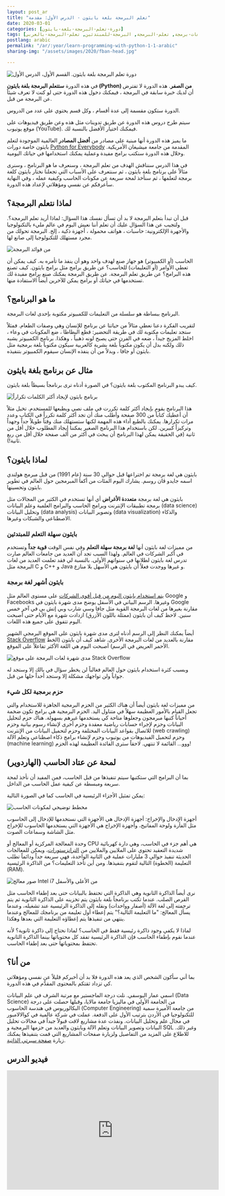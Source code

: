 ```yaml
---
layout: post_ar
title: "تعلم البرمجة بلغة بايثون - الدرس الأول: مقدمة"
date: 2020-03-01
categories: [دورة-تعلم-البرمجة-بلغة-بايثون] 
tags: [بايثون, برمجة, لغات-برمجة, تعلم-البرمجة, البرمجة-للمبتدئين, تعلم-البرمجة-بالعربي]
postlang: arabic 
permalink: "/ar/:year/learn-programming-with-python-1-1-arabic"
sharing-img: "/assets/images/2020/fban-head.jpg"

---
```




![دورة تعلم البرمجة بلغة بايثون. القسم الأول، الدرس الأول](/assets/images/2020/pyc-1-6.png)

في هذه الدورة **ستتعلم البرمجة بلغة بايثون (Python) من الصفر**. هذه الدورة لا تفترض أن لديك خبرة سابقة في البرمجة ، فيمكنك دخول هذه الدورة حتى لو كنت لا تعرف شيئاً عن البرمجة من قبل.

الدورة ستكون مقسمة إلى عدة أقسام ، وكل قسم يحتوي على عدد من الدروس. 

سيتم طرح دروس هذه الدورة عن طريق تدوينات مثل هذه وعن طريق فيديوهات على موقع يوتيوب (YouTube). فيمكنك اختيار الأفضل بالنسبة لك.

ما يميز هذه الدورة أنها مبنية على مصادر من **أفضل المصادر** العالمية الموجودة لتعلم بايثون خاصة دورات [Python for Everybody](https://www.coursera.org/specializations/python) المقدمة من جامعة ميشيغان الأمريكية. وخلال هذه الدورة سنكتب برامج مفيدة وعملية يمكنك استخدامها في حياتك اليومية.

في هذا الدرس سنناقش الهدف من تعلم البرمجة ، وسنعرف ما هو البرنامج ، وسنرى مثالاً على برنامج بلغة بايثون ، ثم سنتعرف على الأسباب التي تجعلنا نختار بايثون كلغة برمجة لتعلمها ، ثم سنأخذ لمحة سريعة عن مكونات الحاسب وكيفية عمله ، وفي النهاية سأعرفكم عن نفسي ومؤهلاتي لإعداد هذه الدورة.

## لماذا نتعلم البرمجة؟

قبل أن تبدأ بتعلم البرمجة لا بد أن تسأل نفسك هذا السؤال: لماذا أريد تعلم البرمجة؟. ولتجيب عن هذا السؤال عليك أن تعلم أننا نعيش اليوم في عالم مليء بالتكنولوجيا والأجهرة الإلكترونية: حاسبات ، هواتف محمولة ، أجهزة ذكية ، إلخ. البرمجة تحولك من مجرد مستهلك للتكنولوجيا إلى صانع لها.

![من فوائد البرمجة](/assets/images/2020/pyc-1-1.png)

الحاسب (أو الكمبيوتر) هو جهاز صنع لهدف واحد وهو أن ينفذ ما تأمره به. كيف يمكن أن تعطي الأوامر (أو التعليمات) للحاسب؟ عن طريق برامج مثل برامج بايثون. كيف تصنع هذه البرامج؟ عن طريق تعلم البرمجة. عن طريق البرمجة يمكنك صنع برامج مفيدة لك تستخدمها في حياتك أو برامج يمكن للآخرين أيضاً الاستفادة منها.

## ما هو البرنامج؟

البرنامج ببساطة هو سلسلة من التعليمات للكمبيوتر مكتوبة بإحدى لغات البرمجة.

لتقريب الفكرة دعنا نعطي مثالاً من حياتنا عن برنامج للإنسان وهي وصفات الطعام. فمثلاً ستجد تعليمات مكتوبة لك في طريقة التحضير: قطع البطاطا ، ضع المكونات في وعاء ، اخلط المزيج جيداً ، ضعه في الفرن حتى يصبح لونه ذهبياً ، وهكذا. برنامج الكمبيوتر يشبه ذلك ولكنه بدل أن يكون مكتوباً بلغة بشرية كالعربية سيكون مكتوباً بلغة برمجية مثل بايثون أو جافا ، وبدلاً من أن ينفذه الإنسان سيقوم الكمبيوتر بتنفيذه.

## مثال عن برنامج بلغة بايثون

كيف يبدو البرنامج المكتوب بلغة بايثون؟ في الصورة أدناه ترى برنامجاً بسيطاً بلغة بايثون. 

![برنامج بايثون لإيجاد أكثر الكلمات تكراراً](/assets/images/2020/pyc-1-2.png)

هذا البرنامج يقوم بإيجاد أكثر كلمة تكررت في ملف نصي ويطبعها للمستخدم. تخيل مثلاً أن أعطيك كتاباً من 300 صفحة وأطلب منك أن تجد أكثر كلمة تكرراً في الكتاب وعدد مرات تكرارها. يمكنك بالطبع أداء هذه المهمة لكنها ستستهلك منك وقتاً طويلاً جداً وجهداً وتركيزاً كبيرين. لكن باستخدام هذا البرنامج الصغير يمكننا إيجاد المطلوب خلال أقل من ثانية (في الحقيقة يمكن لهذا البرنامج أن يبحث في أكثر من ألف صفحة خلال أقل من ربع ثانية!).

## لماذا بايثون؟

بايثون هي لغة برمجة تم اختراعها قبل حوالي 30 سنة (عام 1991) من قبل مبرمج هولندي اسمه جايدو ڤان روسم. يشارك اليوم المئات من أكفأ المبرمجين حول العالم في تطوير بايثون وتحسينها.

بايثون هي لغة برمجة **متعددة الأغراض** أي أنها تستخدم في الكثير من المجالات مثل برمجة تطبيقات الإنترنت وبرامج الحاسب والبرامج العلمية وعلم البيانات (data science) وتحليل البيانات (data analysis) وتصوير البيانات (data visualization) والذكاء الاصطناعي والشبكات وغيرها.

### بايثون سهلة التعلم للمبتدئين

من مميزات لغة بايثون أنها **لغة برمجة سهلة التعلم** وفي نفس الوقت **قوية جداً** وتستخدم في أكبر الشركات في العالم. ولهذا السبب تجد أن العديد من جامعات العالم صارت تدرس لغة بايثون لطلابها في سنواتهم الأولى. بالنسبة لي فقد تعلمت العديد من لغات البرمجة مثل C و C++ و Java و غيرها ووجدت فعلاً أن بايثون هي الأسهل بلا منازع. 

### بايثون أشهر لغة برمجة

[يتم استخدام بايثون اليوم من قبل أقوى الشركات](https://en.wikipedia.org/wiki/Programming_languages_used_in_most_popular_websites) على مستوى العالم مثل Google و Facebooks وغيرها. الرسم البياني في الأسفل يوضح مدى شهرة بايثون في Google مقارنة بغيرها من لغات البرمجة القوية مثل جافا وسي شارب وبي إتش بي في آخر خمس سنين. لاحظ كيف أن بايثون (ممثلة باللون الأزرق) ازدادت شهرة مع الأيام حتى أصبحت اليوم تتفوق على جميع هذه اللغات.

<script type="text/javascript" src="https://ssl.gstatic.com/trends_nrtr/2051_RC11/embed_loader.js"></script> <script type="text/javascript"> trends.embed.renderExploreWidget("TIMESERIES", {"comparisonItem":[{"keyword":"/m/05z1_","geo":"US","time":"2015-02-28 2020-02-28"},{"keyword":"/m/07sbkfb","geo":"US","time":"2015-02-28 2020-02-28"},{"keyword":"/m/07657k","geo":"US","time":"2015-02-28 2020-02-28"},{"keyword":"/m/060kv","geo":"US","time":"2015-02-28 2020-02-28"}],"category":0,"property":""}, {"exploreQuery":"date=today%205-y&geo=US&q=%2Fm%2F05z1_,%2Fm%2F07sbkfb,%2Fm%2F07657k,%2Fm%2F060kv","guestPath":"https://trends.google.com:443/trends/embed/"}); </script>

أيضاً يمكنك النظر إلى الرسم أدناه لترى مدى شهرة بايثون على الموقع البرمجي الشهير [Stack Overflow](https://stackoverflow.com/) مقارنة بالعديد من لغات البرمجة الأخرى. شاهد كيف أن بايثون (الخط الأحمر العريض في الرسم) أصبحت اليوم هي اللغة الأكثر تفاعلاً على الموقع.

![مدى شهرة لغات البرمجة على موقع Stack Overflow](/assets/images/2020/pyc-1-3.png)

وبسبب كثرة استخدام بايثون حول العالم فغالباً لن يخطر سؤال في بالك إلا وستجد له جواباً ولن تواجهك مشكلة إلا وستجد أحداً حلها من قبل.

### حزم برمجية لكل شيء

من مميزات لغة بايثون أيضاً أن هناك الكثير من الحزم البرمجية الجاهزة للاستخدام والتي تجعل القيام بالأمور العظيمة سهلاً في متناول اليد. الحزم البرمجية هي برامج تكون ضخمة أحياناً كتبها مبرمجون وجعلوها متاحة كي يستخدمها غيرهم بسهولة. هناك حزم لتحليل البيانات وحزم لإجراء حسابات رياضية معقدة وحزم أخرى لإنشاء رسوم بيانية وحزم للاتصال بقواعد البيانات المختلفة وحزم لتحميل البيانات من الإنترنت (web crawling) وحزم لتحميل الفيديوهات من يوتيوب وحزم لإنشاء برامج ذكاء اصطناعي وتعلم الآلة (machine learning) ووو... القائمة لا تنتهي. لاحقاً سترى الفائدة العظيمة لهذه الحزم!

## لمحة عن عتاد الحاسب (الهاردوير)

بما أن البرامج التي ستكتبها سيتم تنفيذها من قبل الحاسب، فمن المفيد أن نأخذ لمحة سريعة ومبسطة عن كيفية عمل الحاسب من الداخل. 

يمكن تمثيل الأجزاء الرئيسية في الحاسب كما في الصورة التالية:

![مخطط توضيحي لمكونات الحاسب](/assets/images/2020/pyc-1-4.png)

أجهزة الإدخال والإخراج: أجهزة الإدخال هي الأجهزة التي نستخدمها للإدخال إلى الحاسوب مثل الفأرة ولوحة المفاتيح، وأجهزة الإخراج هي الأجهزة التي يستخدمها الحاسوب للإخراج مثل الشاشة وسماعات الصوت. 

وحدة المعالجة المركزية أو المعالج أو CPU هي أهم جزء في الحاسب، وهي دارة كهربائية شديدة التعقيد تحتوي على الملايين والملايين من [الترانزستورات]([https://ar.wikipedia.org/wiki/%D8%AA%D8%B1%D8%A7%D9%86%D8%B2%D8%B3%D8%AA%D9%88%D8%B1](https://ar.wikipedia.org/wiki/ترانزستور))، ويمكن للمعالجات الحديثة تنفيذ حوالي 3 مليارات عملية في الثانية الواحدة، فهي سريعة جداً ودائماً تطلب التعليمة (الخطوة) التالية لتقوم بتنفيذها. ومن أين تأخذ التعليمات؟ من الذاكرة الرئيسية (RAM).

![صور معالج Intel i7 من الأعلى والأسفل](/assets/images/2020/pyc-1-5.png)

نرى أيضاً الذاكرة الثانوية وهي الذاكرة التي تحتفظ بالبيانات حتى بعد إطفاء الحاسب مثل القرص الصلب. عندما تكتب برنامجاً بلغة بايثون يتم تخزينه على الذاكرة الثانوية ثم يتم ترجمته إلى لغة الآلة (أصفار وواحدات) ونقله إلى الذاكرة الرئيسية عند تشغيله، وعندما يسأل المعالج: "ما التعليمة التالية؟" يتم إعطاء أول تعليمة من برنامجك للمعالج وعندما ينتهي من تنفيذها يتم إعطاؤه التعليمة التي بعدها وهكذا.

لماذا لا يكفي وجود ذاكرة رئيسية فقط في الحاسب؟ لماذا نحتاج إلى ذاكرة ثانوية؟ لأنه عندما نقوم بإطفاء الحاسب فإن الذاكرة الرئيسية تفقد كل محتوياتها بينما الذاكرة الثانوية تحتفظ بمحتوياتها حتى بعد إطفاء الحاسب.

## من أنا؟

بما أني سأكون الشخص الذي يعد هذه الدورة فلا بد أن أخبركم قليلاً عن نفسي ومؤهلاتي كي تزداد ثقتكم بالمحتوى المقدَّم في هذه الدورة.

اسمي عمار اليوسفي. نلت درجة الماجستير مع مرتبة الشرف في علم البيانات (Data Science) من الجامعة الأولى في ماليزيا جامعة مالايا، وقبلها حصلت على درجة البكالوريوس في هندسة الحاسوب (Computer Engineering) من جامعة الأميرة سمية للتكنولوجيا في الأردن بترتيب الأول على الدفعة. عملت في شركة عالمية في كوالالامبور في مجال علم وتحليل البيانات. ونفذت عدة مشاريع لاقت قبولاً جيداً في مجالات تحليل البيانات وتصوير البيانات وتعلم الآلة وبايثون والعديد من حزمها البرمجية و SQL وغير ذلك. للاطلاع على المزيد من التفاصيل ولزيارة صفحات المشاريع التي قمت بتنفيذها يمكنك زيارة [صفحة سيرتي الذاتية](https://ammar-alyousfi.com/s-resume/).

## فيديو الدرس

<iframe width="560" height="315" src="https://www.youtube.com/embed/w1JEjTvhfW8" frameborder="0" allow="accelerometer; autoplay; encrypted-media; gyroscope; picture-in-picture" allowfullscreen></iframe>

